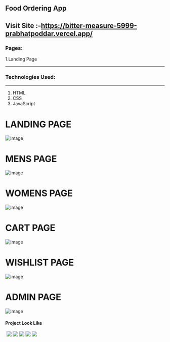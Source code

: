 ## Food Ordering App

## Visit Site :-https://bitter-measure-5999-prabhatpoddar.vercel.app/

### Pages:

1.Landing Page

---



### Technologies Used:

---

1. HTML
2. CSS
3. JavaScript



# LANDING PAGE
![image](https://user-images.githubusercontent.com/98205449/212038669-9f07b19a-3c24-4bfc-bbd7-3edf85322393.png)

# MENS PAGE
![image](https://user-images.githubusercontent.com/105987614/208336209-a810c511-8c6b-451f-b69e-043464beebe0.png)

# WOMENS PAGE
![image](https://user-images.githubusercontent.com/105987614/208336235-4dcb0b6e-7833-4069-a01c-f12e0e4abc75.png)

# CART PAGE
![image](https://user-images.githubusercontent.com/105987614/208336280-7b9f61ef-53e1-45e3-9ba3-09e3bd10e64a.png)

# WISHLIST PAGE
![image](https://user-images.githubusercontent.com/105987614/208336360-9963ed14-c52f-49fd-9c25-b01265adb715.png)

# ADMIN PAGE
![image](https://user-images.githubusercontent.com/105987614/209129170-94dccf26-49b0-4a08-868d-dbe678d8ac01.png)
#### Project Look Like 
<img src=""/>
<img src="./public/Assets/Popular.png"/>
<img src="./public/Assets/Foods.png"/>
<img src="./public/Assets/Foods2.png"/>
<img src="./public/Assets/Cart.png"/>
<img src="./public/Assets/Login.png"/>

